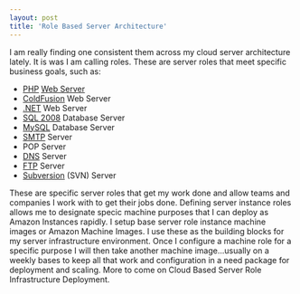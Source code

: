 ```yaml
---
layout: post
title: 'Role Based Server Architecture'
---
```

I am really finding one consistent them across my cloud server architecture lately. It is was I am calling roles. These are server roles that meet specific business goals, such as: <ul class="mainlist"> <li><a class="zem_slink" title="PHP" rel="homepage" href="http://php.net/">PHP</a> <a class="zem_slink" title="Web server" rel="wikipedia" href="http://en.wikipedia.org/wiki/Web_server">Web Server</a></li> <li><a class="zem_slink" title="ColdFusion" rel="homepage" href="http://www.adobe.com/products/coldfusion">ColdFusion</a> Web Server</li> <li><a class="zem_slink" title=".NET Framework" rel="homepage" href="http://www.microsoft.com/net/">.NET</a> Web Server</li> <li><a class="zem_slink" title="Microsoft SQL Server" rel="homepage" href="http://www.microsoft.com/sqlserver/2008/en/us/">SQL 2008</a> Database Server</li> <li><a class="zem_slink" title="MySQL" rel="homepage" href="http://www.mysql.com">MySQL</a> Database Server</li> <li><a class="zem_slink" title="Simple Mail Transfer Protocol" rel="wikipedia" href="http://en.wikipedia.org/wiki/Simple_Mail_Transfer_Protocol">SMTP</a> Server</li> <li>POP Server</li> <li><a class="zem_slink" title="Domain Name System" rel="wikipedia" href="http://en.wikipedia.org/wiki/Domain_Name_System">DNS</a> Server</li> <li><a class="zem_slink" title="File Transfer Protocol" rel="wikipedia" href="http://en.wikipedia.org/wiki/File_Transfer_Protocol">FTP</a> Server</li> <li><a class="zem_slink" title="Subversion (software)" rel="homepage" href="http://subversion.tigris.org/">Subversion</a> (SVN) Server</li> </ul> These are specific server roles that get my work done and allow teams and companies I work with to get their jobs done. Defining server instance roles allows me to designate specic machine purposes that I can deploy as Amazon Instances rapidly. I setup base server role instance machine images or Amazon Machine Images. I use these as the building blocks for my server infrastructure environment. Once I configure a machine role for a specific purpose I will then take another machine image...usually on a weekly bases to keep all that work and configuration in a need package for deployment and scaling. More to come on Cloud Based Server Role Infrastructure Deployment. 
